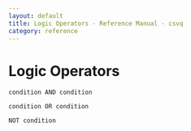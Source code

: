 ```yaml
---
layout: default
title: Logic Operators - Reference Manual - csvq
category: reference
---
```


# Logic Operators

```
condition AND condition
```

```
condition OR condition
```

```
NOT condition
```

